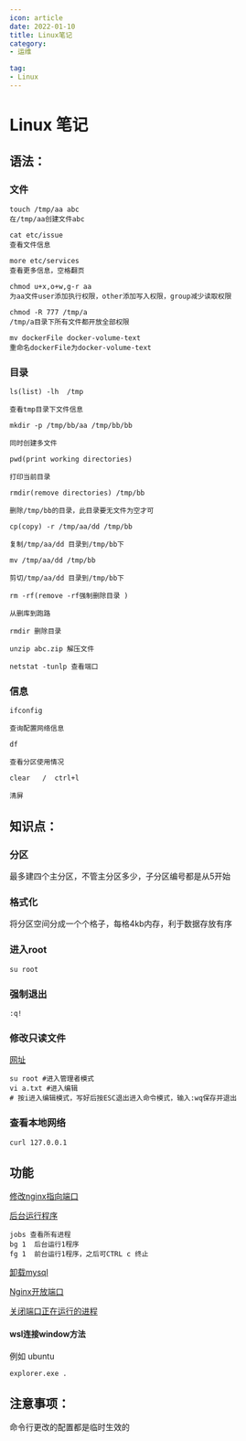 ```yaml
---
icon: article
date: 2022-01-10
title: Linux笔记
category:
- 运维

tag:
- Linux
---
```


# Linux 笔记

## 语法：

### 文件

```
touch /tmp/aa abc
在/tmp/aa创建文件abc

cat etc/issue
查看文件信息

more etc/services 
查看更多信息，空格翻页

chmod u+x,o+w,g-r aa 
为aa文件user添加执行权限，other添加写入权限，group减少读取权限

chmod -R 777 /tmp/a 
/tmp/a目录下所有文件都开放全部权限

mv dockerFile docker-volume-text
重命名dockerFile为docker-volume-text
```



### 目录

```
ls(list) -lh  /tmp

查看tmp目录下文件信息

mkdir -p /tmp/bb/aa /tmp/bb/bb

同时创建多文件

pwd(print working directories)

打印当前目录

rmdir(remove directories) /tmp/bb

删除/tmp/bb的目录，此目录要无文件为空才可

cp(copy) -r /tmp/aa/dd /tmp/bb

复制/tmp/aa/dd 目录到/tmp/bb下

mv /tmp/aa/dd /tmp/bb

剪切/tmp/aa/dd 目录到/tmp/bb下

rm -rf(remove -rf强制删除目录 )

从删库到跑路

rmdir 删除目录

unzip abc.zip 解压文件

netstat -tunlp 查看端口
```



### 信息

```
ifconfig

查询配置网络信息

df

查看分区使用情况

clear   /  ctrl+l

清屏
```





## 知识点：

### 分区

最多建四个主分区，不管主分区多少，子分区编号都是从5开始

### 格式化

将分区空间分成一个个格子，每格4kb内存，利于数据存放有序

### 进入root

```
su root
```

### 强制退出

```
:q!
```

### 修改只读文件

[网址](https://blog.csdn.net/weixin_33868027/article/details/93154032?spm=1001.2101.3001.6650.1&utm_medium=distribute.pc_relevant.none-task-blog-2%7Edefault%7ECTRLIST%7Edefault-1.no_search_link&depth_1-utm_source=distribute.pc_relevant.none-task-blog-2%7Edefault%7ECTRLIST%7Edefault-1.no_search_link&utm_relevant_index=2)

```
su root #进入管理者模式
vi a.txt #进入编辑
# 按i进入编辑模式，写好后按ESC退出进入命令模式，输入:wq保存并退出
```



### 查看本地网络

```
curl 127.0.0.1
```



## 功能

[修改nginx指向端口](https://www.bubaijun.com/page.php?id=222)

[后台运行程序](http://www.javashuo.com/article/p-rinineno-ne.html)

```
jobs 查看所有进程
bg 1  后台运行1程序
fg 1  前台运行1程序，之后可CTRL c 终止
```

[卸载mysql](https://blog.csdn.net/weixin_43102784/article/details/122696078)

[Nginx开放端口](https://www.csdn.net/tags/NtTacgysMTk0NTgtYmxvZwO0O0OO0O0O.html)

[关闭端口正在运行的进程](https://blog.csdn.net/fengsheng5210/article/details/79802866)



#### wsl连接window方法

例如 ubuntu

```
explorer.exe .
```



## 注意事项：

命令行更改的配置都是临时生效的